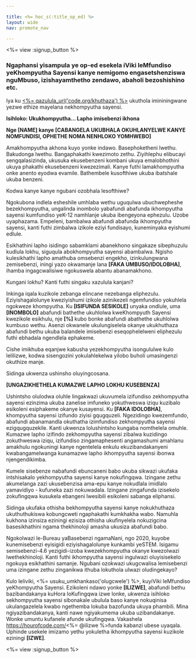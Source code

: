 ```yaml
---

title: <%= hoc_s(:title_op_ed) %>
layout: wide
nav: promote_nav

---
```


<%= view :signup_button %>

### Ngaphansi yisampula ye op-ed esekela iViki leMfundiso yeKhompyutha Sayensi kanye nemigomo engasetshenziswa nguMbuso, izishayamthetho zendawo, abaholi bezoshishino etc.

  


Iya ku [<%= qazulula_url('code.org/khuthaza') %>](<%= resolve_url('https://code.org/promote') %>) ukuthola imininingwane yezwe ethize mayelana nekhompyutha sayensi.

**Isihloko: Ukukhompyutha... Lapho imisebenzi ikhona**

**Nge [NAME] kanye [CABANGELA UKUBHALA OKUHLANYELWE KANYE NOMFUNDISI, OPHETHE NOMA NENHLOKO YOMHWEBO]**

Amakhompyutha akhona kuyo yonke indawo. Basephoketheni lwethu. Bakudonga lwethu. Bangaphakathi kwezimoto zethu. Ziyihlephu elibucayi sengqalasizinda, ukusuka ekusebenzeni kombani ukuya emalobhothini ukuya phakathi ekusebenzeni kwezezimali. Kanye futhi lamakhompyutha onke anento eyodwa evamile. Bathembele kusofthiwe ukuba ibatshale ukuba benzeni.

Kodwa kanye kanye ngubani ozobhala lesofthiwe?

Ngokubona indlela esheshile umhlaba wethu uguqulwa ubuchwepheshe bezekhompyutha, ungalinda inombolo yabafundi abafunda ikhompyutha sayensi kumfundiso yeK-12 namhlanje ukuba ibengeyona ephezulu. Uzobe uyaphazama. Empeleni, bambalwa abafundi abafunda ikhompyutha sayensi, kanti futhi zimbalwa izikole eziyi fundisayo, kuneminyaka eyishumi edlule.

Esikhathini lapho isidingo sabamklami abanekhono singakaze sibephuzulu kudlula lokhu, siguqula abokhompyutha sayensi abambalwa. Ngisho kulesikhathi lapho amathuba omsebenzi engekho, izinkulungwana zemisebenzi, iningi yazo okwamanje lana **[FAKA UMBUSO/IDOLOBHA]**, ihamba ingagcwalisiwe ngokuswela abantu abanamakhono.

Kungani lokhu? Kanti futhi singaku xazulula kanjani?

Inkinga iqala kuzikole zebanga elincane nezebanga eliphezulu. Eziyishagalolunye kweziyishumi izikole azinikezeli ngemfundiso yokuhlela ngokweze khompyutha. Ku **[ISIFUNDA SESIKOLE]** unyaka ondlule, uma **[INOMBOLO]** abafundi bathethe ukuhlolwa kweKhompyuth Sayensi kwezikole esikhulu, nje **[%]** kubo bonke abafundi abathethe ukuhlolwa kumbuso wethu. Asenzi okwanele ukulungiselela okanye ukukhuthaza abafundi bethu ukuba balandele imisebenzi eseqophelelweni eliphezulu futhi ebhadala ngendlela ephakeme.

Cishe imikhuba eqanjwe kabusha yezekhompyutha isongululwe kulo lelilizwe, kodwa sisengozini yokulahlekelwa yilobo buholi umasingenzi okuthize manje.

Sidinga ukwenza ushinsho oluyingcosana.

**[UNGAZIKHETHELA KUMAZWE LAPHO LOKHU KUSEBENZA]**

Ushintsho olulodwa oluhle lingakwazi ukuvumela izifundiso zekhompyutha sayensi ezinzima ukuba zanelise imfuneko yokuthweswa iziqu kuzibalo esikoleni esiphakeme okanye kusayensi. Ku **[FAKA IDOLOBHA]**, khompyutha sayensi izifundo ziyisi gqugquzeli. Ngezidingo kwezemfundo, abafundi abanamandla okuthatha izimfundiso zekhompyutha sayensi ezigqugquzekile. Kanti ukwenza lolushintsho kungaba nomthelela omuhle. Kumazwe lapho izifindo zekhompyutha sayensi zibalwa kuzidingo zokuthweswa iziqu, izifundiso zingamaphesenti angamashumi amahlanu amakhulu ngokuningi kanye ngentelela enkulu ekuzibandakanyeni kwabangamelwanga kunamazwe lapho ikhompyutha sayensi ibonwa njengendikimba.

Kumele sisebenze nabafundi ebuncaneni babo ukuba sikwazi ukufaka intshisakalo yekhompyutha sayensi kanye nokufingqwa. Izingane zethu akumelanga zazi ukusebenzisa ama-epu kanye nokudlala imidlalo yamavidiyo - kufuneka zazi nokuwadala. Izingane zingafunda izisekelo zokufingqwa kusukela ebangeni lwesibili esikoleni sabanga eliphansi.

Sidinga ukufaka othisha bekhompyutha sayensi kanye nokukhuthaza ukuthuthukiswa kobungcweti ngaphakathi kumkhakha wabo. Namuhla kukhona izinsiza eziningi ezisiza othisha ukufinyelela nokuzigcina basesikhathini ngama thekhinoloji amasha ukusiza abafundi babo.

Ngokolwazi le-Bureau yaBasebenzi ngamaNani, ngo 2020, kuyobe kunemisebenzi eyisigidi eziyishagalolunye kunkambi yeSTEM. Isigamu semisebenzi-4.6 yezigidi-izoba kwezekhompyutha okanye kwezolwazi lwethekhinoloji. Kanti futhi ikhompyutha sayensi ingulwazi oluyisisekelo ngokuya esikhathini samanje. Ngubani ozokwazi ukugcwalisa lemisebenzi uma izingane zethu zinganikwa ithuba lokuthola ulwazi oludingekayo?

Kulo leliviki, <%= usuku_umkhankaso('olugcwele') %>, kuyiViki leMfundiso yeKhompyutha Sayensi. Ezikoleni ndawo yonke **[ILIZWE]**, abafundi bethu bazibandakanya kuHora loKufingqwa izwe lonke, ukwenza isihloko sekhompyutha sayensi sibonakale ubulula baso kanye nokuqinisa ukulangazelela kwabo ngethemba lokuba bazofunda ukuya phambili. Mina ngiyazibandakanya, kanti nawe ngiyakumema ukuba uzibandakanye. Wonke umuntu kufanele afunde ukufingqwa. Vakashela https://hourofcode.com/<%= @ilizwe %>funda kabanzi ubese uyaqala. Uphinde usekele imizamo yethu yokuletha ikhompyutha sayensi kuzikole eziningi **[IZWE]**.

<%= view :signup_button %>
